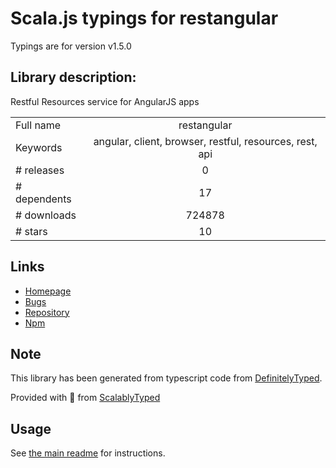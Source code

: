 
# Scala.js typings for restangular

Typings are for version v1.5.0

## Library description:
Restful Resources service for AngularJS apps

|                    |                 |
| ------------------ | :-------------: |
| Full name          | restangular |
| Keywords           | angular, client, browser, restful, resources, rest, api |
| # releases         | 0 |
| # dependents       | 17 |
| # downloads        | 724878 |
| # stars            | 10 |

## Links
- [Homepage](https://github.com/mgonto/restangular)
- [Bugs](https://github.com/mgonto/restangular/issues)
- [Repository](https://github.com/mgonto/restangular)
- [Npm](https://www.npmjs.com/package/restangular)
    


## Note
This library has been generated from typescript code from [DefinitelyTyped](https://definitelytyped.org).

Provided with :purple_heart: from [ScalablyTyped](https://github.com/oyvindberg/ScalablyTyped)

## Usage
See [the main readme](../../readme.md) for instructions.


